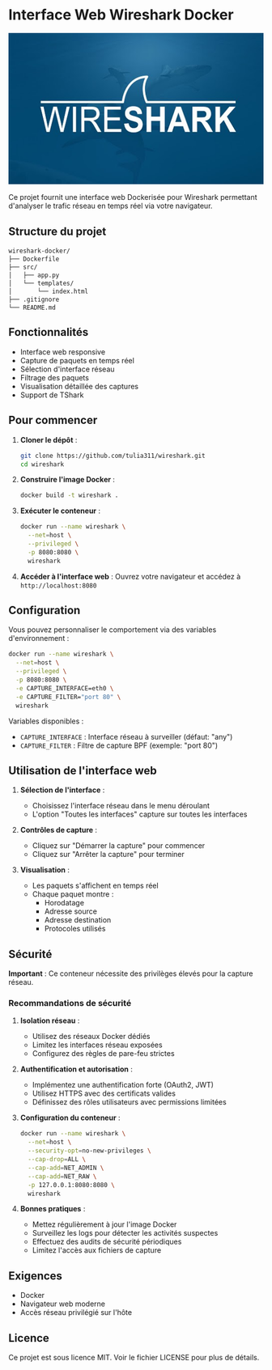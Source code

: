 # Interface Web Wireshark Docker

![Wireshark Logo](./wireshark.png)

Ce projet fournit une interface web Dockerisée pour Wireshark permettant d'analyser le trafic réseau en temps réel via votre navigateur.

## Structure du projet

```
wireshark-docker/
├── Dockerfile
├── src/
│   ├── app.py
│   └── templates/
│       └── index.html
├── .gitignore
└── README.md
```

## Fonctionnalités

- Interface web responsive
- Capture de paquets en temps réel
- Sélection d'interface réseau
- Filtrage des paquets
- Visualisation détaillée des captures
- Support de TShark

## Pour commencer

1. **Cloner le dépôt** :
   ```bash
   git clone https://github.com/tulia311/wireshark.git
   cd wireshark
   ```

2. **Construire l'image Docker** :
   ```bash
   docker build -t wireshark .
   ```

3. **Exécuter le conteneur** :
   ```bash
   docker run --name wireshark \
     --net=host \
     --privileged \
     -p 8080:8080 \
     wireshark
   ```

4. **Accéder à l'interface web** :
   Ouvrez votre navigateur et accédez à `http://localhost:8080`

## Configuration

Vous pouvez personnaliser le comportement via des variables d'environnement :

```bash
docker run --name wireshark \
  --net=host \
  --privileged \
  -p 8080:8080 \
  -e CAPTURE_INTERFACE=eth0 \
  -e CAPTURE_FILTER="port 80" \
  wireshark
```

Variables disponibles :
- `CAPTURE_INTERFACE` : Interface réseau à surveiller (défaut: "any")
- `CAPTURE_FILTER` : Filtre de capture BPF (exemple: "port 80")

## Utilisation de l'interface web

1. **Sélection de l'interface** :
   - Choisissez l'interface réseau dans le menu déroulant
   - L'option "Toutes les interfaces" capture sur toutes les interfaces

2. **Contrôles de capture** :
   - Cliquez sur "Démarrer la capture" pour commencer
   - Cliquez sur "Arrêter la capture" pour terminer

3. **Visualisation** :
   - Les paquets s'affichent en temps réel
   - Chaque paquet montre :
     - Horodatage
     - Adresse source
     - Adresse destination
     - Protocoles utilisés

## Sécurité

**Important** : Ce conteneur nécessite des privilèges élevés pour la capture réseau.

### Recommandations de sécurité

1. **Isolation réseau** :
   - Utilisez des réseaux Docker dédiés
   - Limitez les interfaces réseau exposées
   - Configurez des règles de pare-feu strictes

2. **Authentification et autorisation** :
   - Implémentez une authentification forte (OAuth2, JWT)
   - Utilisez HTTPS avec des certificats valides
   - Définissez des rôles utilisateurs avec permissions limitées

3. **Configuration du conteneur** :
   ```bash
   docker run --name wireshark \
     --net=host \
     --security-opt=no-new-privileges \
     --cap-drop=ALL \
     --cap-add=NET_ADMIN \
     --cap-add=NET_RAW \
     -p 127.0.0.1:8080:8080 \
     wireshark
   ```

4. **Bonnes pratiques** :
   - Mettez régulièrement à jour l'image Docker
   - Surveillez les logs pour détecter les activités suspectes
   - Effectuez des audits de sécurité périodiques
   - Limitez l'accès aux fichiers de capture

## Exigences

- Docker
- Navigateur web moderne
- Accès réseau privilégié sur l'hôte

## Licence

Ce projet est sous licence MIT. Voir le fichier LICENSE pour plus de détails.
